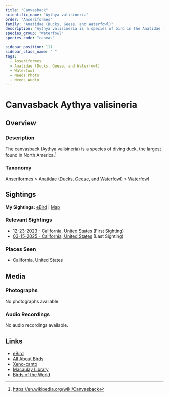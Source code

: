 ```yaml
---
title: "Canvasback"
scientific_name: "Aythya valisineria"
order: "Anseriformes"
family: "Anatidae (Ducks, Geese, and Waterfowl)"
description: "Aythya valisineria is a species of bird in the Anatidae (Ducks, Geese, and Waterfowl) family. It has been observed 7 times."
species_group: "Waterfowl"
species_code: "canvas"

sidebar_position: 111
sidebar_class_name: " "
tags: 
  - Anseriformes
  - Anatidae (Ducks, Geese, and Waterfowl)
  - Waterfowl
  - Needs Photo
  - Needs Audio
---
```


# Canvasback <span className='sci_name'>Aythya valisineria</span>

## Overview

### Description
The canvasback (Aythya valisineria) is a species of diving duck, the largest found in North America.[^1]

[^1]: https://en.wikipedia.org/wiki/Canvasback

### Taxonomy
[Anseriformes](/tags/anseriformes) > [Anatidae (Ducks, Geese, and Waterfowl)](/tags/anatidae-ducks-geese-and-waterfowl) > [Waterfowl](/tags/waterfowl)


## Sightings

**My Sightings:** [eBird](https://ebird.org/lifelist?r=world&time=life&spp=canvas) | [Map](/map?species_code=canvas)

### Relevant Sightings

* [12-23-2023 - California, United States](https://ebird.org/checklist/S157058117) (First Sighting)
* [03-15-2025 - California, United States](https://ebird.org/checklist/S218683432) (Last Sighting)

### Places Seen

* California, United States



## Media
### Photographs
No photographs available.

### Audio Recordings
No audio recordings available.

## Links
* [eBird](https://ebird.org/species/canvas) 
* [All About Birds](https://www.allaboutbirds.org/guide/canvas) 
* [Xeno-canto](https://www.xeno-canto.org/species/aythya-valisineria) 
* [Macaulay Library](https://search.macaulaylibrary.org/catalog?taxonCode=canvas&sort=rating_rank_desc)
* [Birds of the World](https://birdsoftheworld.org/bow/species/canvas)
